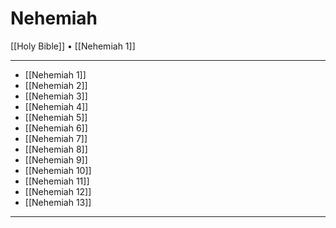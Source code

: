 # Nehemiah

[[Holy Bible]] • [[Nehemiah 1]]

---

- [[Nehemiah 1]]
- [[Nehemiah 2]]
- [[Nehemiah 3]]
- [[Nehemiah 4]]
- [[Nehemiah 5]]
- [[Nehemiah 6]]
- [[Nehemiah 7]]
- [[Nehemiah 8]]
- [[Nehemiah 9]]
- [[Nehemiah 10]]
- [[Nehemiah 11]]
- [[Nehemiah 12]]
- [[Nehemiah 13]]

---
